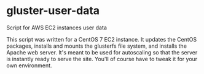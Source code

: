 # gluster-user-data
Script for AWS EC2 instances user data

This script was written for a CentOS 7 EC2 instance. It updates the CentOS packages, installs and mounts the glusterfs file system, and installs the Apache web server. It's meant to be used for autoscaling so that the server is instantly ready to serve the site. You'll of course have to tweak it for your own environment.
